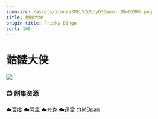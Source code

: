 ```yaml
---
icon-src: /assets/icon/a3MEL9Zd5oyO3Gwumhr1NwtG9ON.png
title: 骷髅大侠
origin-title: Frisky Dingo
sort: 100
---
```

# 骷髅大侠

![](/assets/image/22172.jpg)

### 📺 剧集资源

[☁️百度](https://pan.baidu.com/s/1m1uc5YwTRXZdJDExxpIG8w?pwd=6pmb) [☁️阿里](https://www.alipan.com/s/gefjdRd2zKv) [☁️夸克](https://pan.quark.cn/s/978c17856973) [☁️迅雷](https://pan.xunlei.com/s/VOR5T3UbUhcBxWs_MsD09r1PA1?pwd=xwtm#) [📺MDpan](https://pan.mdsub.top/%E9%AA%B7%E9%AB%85%E5%A4%A7%E4%BE%A0)